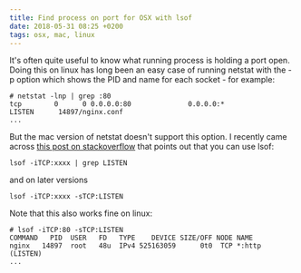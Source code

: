 ```yaml
---
title: Find process on port for OSX with lsof
date: 2018-05-31 08:25 +0200
tags: osx, mac, linux
---
```


It's often quite useful to know what running process is holding a port open. Doing this on linux has long been an easy case of running netstat with the -p option which shows the PID and name for each socket - for example:

    # netstat -lnp | grep :80
    tcp        0      0 0.0.0.0:80              0.0.0.0:*               LISTEN      14897/nginx.conf
    ...

But the mac version of netstat doesn't support this option. I recently came across [this post on stackoverflow](https://stackoverflow.com/questions/4421633/who-is-listening-on-a-given-tcp-port-on-mac-os-x/4421674#4421674) that points out that you can use lsof:

    lsof -iTCP:xxxx | grep LISTEN

and on later versions

    lsof -iTCP:xxxx -sTCP:LISTEN

Note that this also works fine on linux:

    # lsof -iTCP:80 -sTCP:LISTEN
    COMMAND   PID  USER   FD   TYPE    DEVICE SIZE/OFF NODE NAME
    nginx   14897  root   48u  IPv4 525163059      0t0  TCP *:http (LISTEN)
    ...


